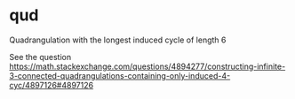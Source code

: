 # qud
Quadrangulation with the longest induced cycle of length  6

See the question https://math.stackexchange.com/questions/4894277/constructing-infinite-3-connected-quadrangulations-containing-only-induced-4-cyc/4897126#4897126

